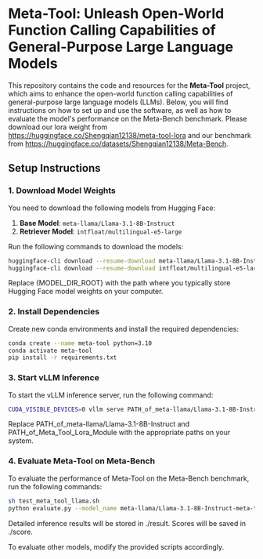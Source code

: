 # Meta-Tool: Unleash Open-World Function Calling Capabilities of General-Purpose Large Language Models

This repository contains the code and resources for the **Meta-Tool** project, which aims to enhance the open-world function calling capabilities of general-purpose large language models (LLMs). Below, you will find instructions on how to set up and use the software, as well as how to evaluate the model's performance on the Meta-Bench benchmark. Please download our lora weight from https://huggingface.co/Shengqian12138/meta-tool-lora and our benchmark from https://huggingface.co/datasets/Shengqian12138/Meta-Bench.

## Setup Instructions

### 1. Download Model Weights

You need to download the following models from Hugging Face:

1. **Base Model**: `meta-llama/Llama-3.1-8B-Instruct`
2. **Retriever Model**: `intfloat/multilingual-e5-large`

Run the following commands to download the models:

```bash
huggingface-cli download --resume-download meta-llama/Llama-3.1-8B-Instruct --local-dir {MODEL_DIR_ROOT}/meta-llama/Llama-3.1-8B-Instruct
huggingface-cli download --resume-download intfloat/multilingual-e5-large --local-dir {MODEL_DIR_ROOT}/intfloat/multilingual-e5-large
```
Replace {MODEL_DIR_ROOT} with the path where you typically store Hugging Face model weights on your computer.

### 2. Install Dependencies
Create new conda environments and install the required dependencies:

```bash
conda create --name meta-tool python=3.10
conda activate meta-tool
pip install -r requirements.txt
```

### 3. Start vLLM Inference
To start the vLLM inference server, run the following command:

```bash
CUDA_VISIBLE_DEVICES=0 vllm serve PATH_of_meta-llama/Llama-3.1-8B-Instruct --port 1053 --dtype bfloat16 --tensor-parallel-size 1 --gpu-memory-utilization 0.9 --max-model-len 4096 --api-key token-abc123 --enable-lora --lora-modules lora1=PATH_of_Meta_Tool_Lora_Module --trust-remote-code
```

Replace PATH_of_meta-llama/Llama-3.1-8B-Instruct and PATH_of_Meta_Tool_Lora_Module with the appropriate paths on your system.

### 4. Evaluate Meta-Tool on Meta-Bench
To evaluate the performance of Meta-Tool on the Meta-Bench benchmark, run the following commands:

```bash
sh test_meta_tool_llama.sh
python evaluate.py --model_name meta-llama/Llama-3.1-8B-Instruct-meta-tool
```

Detailed inference results will be stored in ./result. Scores will be saved in ./score.

To evaluate other models, modify the provided scripts accordingly.
